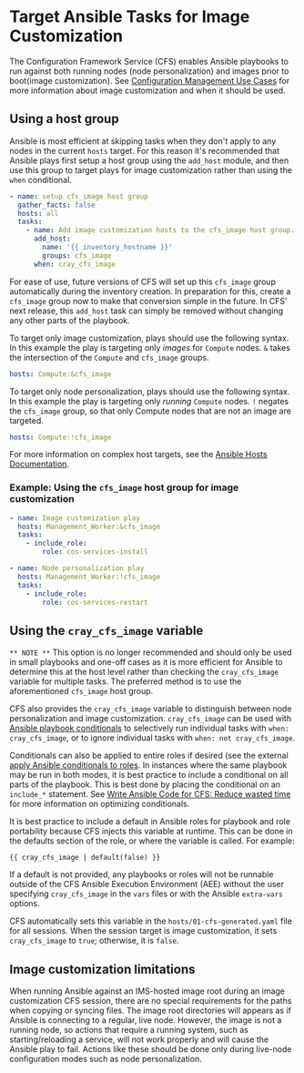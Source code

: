 # Target Ansible Tasks for Image Customization

The Configuration Framework Service \(CFS\) enables Ansible playbooks to run against both running nodes \(node personalization\) and images prior to boot\(image customization\).
See [Configuration Management Use Cases](Configuration_Management.md#use-cases) for more information about image customization and when it should be used.

## Using a host group

Ansible is most efficient at skipping tasks when they don't apply to any nodes in the current `hosts` target.
For this reason it's recommended that Ansible plays first setup a host group using the `add_host` module, and then use this group to target plays for image customization rather than using the `when` conditional.

```yaml
- name: setup cfs_image host group
  gather_facts: false
  hosts: all
  tasks:
    - name: Add image customization hosts to the cfs_image host group.
      add_host:
        name: '{{ inventory_hostname }}'
        groups: cfs_image
      when: cray_cfs_image
```

For ease of use, future versions of CFS will set up this `cfs_image` group automatically during the inventory creation.
In preparation for this, create a `cfs_image` group now to make that conversion simple in the future. In CFS' next release, this `add_host` task can simply be removed without changing any other parts of the playbook.

To target only image customization, plays should use the following syntax.  In this example the play is targeting only _images_ for `Compute` nodes. `&` takes the intersection of the `Compute` and `cfs_image` groups.

```yaml
hosts: Compute:&cfs_image
```

To target only node personalization, plays should use the following syntax.  In this example the play is targeting only _running_ `Compute` nodes. `!` negates the `cfs_image` group, so that only Compute nodes that are not an image are targeted.

```yaml
hosts: Compute:!cfs_image
```

For more information on complex host targets, see the [Ansible Hosts Documentation](https://docs.ansible.com/ansible/latest/user_guide/intro_patterns.html).

### Example: Using the `cfs_image` host group for image customization

```yaml
- name: Image customization play
  hosts: Management_Worker:&cfs_image
  tasks:
    - include_role:
        role: cos-services-install

- name: Node personalization play  
  hosts: Management_Worker:!cfs_image
  tasks:
    - include_role: 
        role: cos-services-restart
```

## Using the `cray_cfs_image` variable

`** NOTE **` This option is no longer recommended and should only be used in small playbooks and one-off cases
 as it is more efficient for Ansible to determine this at the host level rather than checking the `cray_cfs_image` variable for multiple tasks.
 The preferred method is to use the aforementioned `cfs_image` host group.

CFS also provides the `cray_cfs_image` variable to distinguish between node personalization and image customization.
`cray_cfs_image` can be used with [Ansible playbook conditionals](https://docs.ansible.com/ansible/latest/user_guide/playbooks_conditionals.html)
to selectively run individual tasks with `when: cray_cfs_image`, or to ignore individual tasks with `when: not cray_cfs_image`.

Conditionals can also be applied to entire roles if desired \(see the external [apply Ansible conditionals to roles](https://docs.ansible.com/ansible/latest/user_guide/playbooks_conditionals.html#conditionals-with-includes).
In instances where the same playbook may be run in both modes, it is best practice to include a conditional on all parts of the playbook. This is best done by placing the conditional on an `include_*` statement.
See [Write Ansible Code for CFS: Reduce wasted time](Write_Ansible_Code_for_CFS.md#reduce-wasted-time) for more information on optimizing conditionals.

It is best practice to include a default in Ansible roles for playbook and role portability because CFS injects this variable at runtime. This can be done in the defaults section of the role, or where the variable is called. For example:

```text
{{ cray_cfs_image | default(false) }}
```

If a default is not provided, any playbooks or roles will not be runnable outside of the CFS Ansible Execution Environment \(AEE\) without the user specifying `cray_cfs_image` in the `vars` files or with the Ansible `extra-vars` options.

CFS automatically sets this variable in the `hosts/01-cfs-generated.yaml` file for all sessions. When the session target is image customization, it sets `cray_cfs_image` to `true`; otherwise, it is `false`.

## Image customization limitations

When running Ansible against an IMS-hosted image root during an image customization CFS session, there are no special requirements for the paths when copying or syncing files.
The image root directories will appears as if Ansible is connecting to a regular, live node.
However, the image is not a running node, so actions that require a running system, such as starting/reloading a service, will not work properly and will cause the Ansible play to fail.
Actions like these should be done only during live-node configuration modes such as node personalization.
